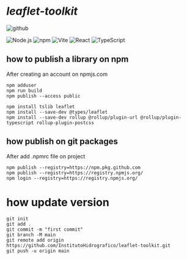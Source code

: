 # _leaflet-toolkit_

![github](https://img.shields.io/github/stars/institutohidrografico/leaflet-toolkit "Github")

![Node.js](https://img.shields.io/badge/Node.js-22.17-339933?logo=node.js)
![npm](https://img.shields.io/badge/npm-10.9.2-CB3837?logo=npm)
![Vite](https://img.shields.io/badge/Vite-5.2.0-646CFF?logo=vite)
![React](https://img.shields.io/badge/React-19.1-blue?logo=react)
![TypeScript](https://img.shields.io/badge/TypeScript-5.8.3-blue?logo=typescript)

## how to publish a library on npm
After creating an account on npmjs.com

```
npm adduser
npm run build
npm publish --access public
```

```
npm install tslib leaflet
npm install --save-dev @types/leaflet
npm install --save-dev rollup @rollup/plugin-url @rollup/plugin-typescript rollup-plugin-postcss 
```

## how publish on git packages
After add .npmrc file on project

```
npm publish --registry=https://npm.pkg.github.com
npm publish --registry=https://registry.npmjs.org/
npm login --registry=https://registry.npmjs.org/
```

# how update version
```
git init
git add .
git commit -m "first commit"
git branch -M main
git remote add origin https://github.com/InstitutoHidrografico/leaflet-toolkit.git
git push -u origin main
```